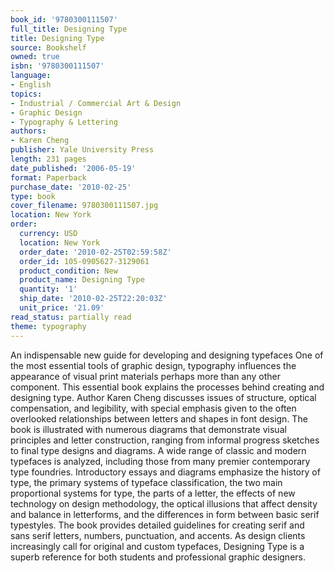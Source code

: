 ```yaml
---
book_id: '9780300111507'
full_title: Designing Type
title: Designing Type
source: Bookshelf
owned: true
isbn: '9780300111507'
language:
- English
topics:
- Industrial / Commercial Art & Design
- Graphic Design
- Typography & Lettering
authors:
- Karen Cheng
publisher: Yale University Press
length: 231 pages
date_published: '2006-05-19'
format: Paperback
purchase_date: '2010-02-25'
type: book
cover_filename: 9780300111507.jpg
location: New York
order:
  currency: USD
  location: New York
  order_date: '2010-02-25T02:59:58Z'
  order_id: 105-0905627-3129061
  product_condition: New
  product_name: Designing Type
  quantity: '1'
  ship_date: '2010-02-25T22:20:03Z'
  unit_price: '21.09'
read_status: partially read
theme: typography
---
```

An indispensable new guide for developing and designing typefaces
One of the most essential tools of graphic design, typography influences the appearance of visual print materials perhaps more than any other component. This essential book explains the processes behind creating and designing type. Author Karen Cheng discusses issues of structure, optical compensation, and legibility, with special emphasis given to the often overlooked relationships between letters and shapes in font design.
The book is illustrated with numerous diagrams that demonstrate visual principles and letter construction, ranging from informal progress sketches to final type designs and diagrams. A wide range of classic and modern typefaces is analyzed, including those from many premier contemporary type foundries. Introductory essays and diagrams emphasize the history of type, the primary systems of typeface classification, the two main proportional systems for type, the parts of a letter, the effects of new technology on design methodology, the optical illusions that affect density and balance in letterforms, and the differences in form between basic serif typestyles. The book provides detailed guidelines for creating serif and sans serif letters, numbers, punctuation, and accents.
As design clients increasingly call for original and custom typefaces, Designing Type is a superb reference for both students and professional graphic designers.

